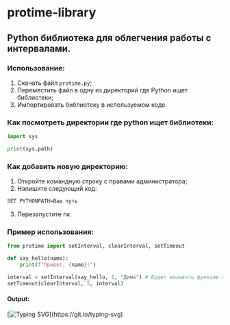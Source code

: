 # protime-library

## Python библиотека для облегчения работы с интервалами.

### Использование:
1. Скачать файл `protime.py`;
2. Переместить файл в одну из директорий где Python ищет библиотеки;
3. Импортировать библиотеку в используемом коде.

### Как посмотреть директории где python ищет библиотеки:
```python
import sys

print(sys.path)
```

### Как добавить новую директорию:
1. Откройте командную строку с правами администратора;
2. Напишите следующий код:
```bash
SET PYTHONPATH=Ваш путь
```
3. Перезапустите пк.

### Пример использования:
```python
from protime import setInterval, clearInterval, setTimeout

def say_hello(name):
    print(f"Привет, {name}!")

interval = setInterval(say_hello, 1, "Дима") # Будет вызывать функцию say_hello каждую 1 секунду с параметрами "Дима".
setTimeout(clearInterval, 5, interval)
```
#### Output:
[![Typing SVG](https://readme-typing-svg.herokuapp.com?font=Fira+Code&size=16&duration=1000&pause=1000&color=ACB6F7&multiline=true&random=false&width=435&height=125&lines=%D0%9F%D1%80%D0%B8%D0%B2%D0%B5%D1%82%2C+%D0%94%D0%B8%D0%BC%D0%B0!;%D0%9F%D1%80%D0%B8%D0%B2%D0%B5%D1%82%2C+%D0%94%D0%B8%D0%BC%D0%B0!;%D0%9F%D1%80%D0%B8%D0%B2%D0%B5%D1%82%2C+%D0%94%D0%B8%D0%BC%D0%B0!;%D0%9F%D1%80%D0%B8%D0%B2%D0%B5%D1%82%2C+%D0%94%D0%B8%D0%BC%D0%B0!)](https://git.io/typing-svg)
